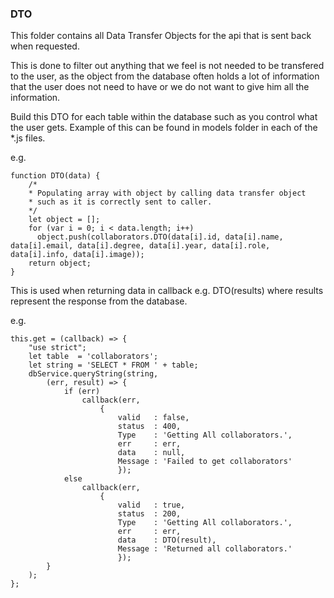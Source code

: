 ### DTO 
This folder contains all Data Transfer Objects for the api that is sent back when requested. 

This is done to filter out anything that we feel is not needed to be transfered to the user, as the object from the database often holds a lot of information that the user does not need to have or we do not want to give him all the information. 

Build this DTO for each table within the database such as you control what the user gets. Example of this can be found in models folder in each of the *.js files. 

e.g. 
```
function DTO(data) {
    /* 
    * Populating array with object by calling data transfer object 
    * such as it is correctly sent to caller.
    */
    let object = [];
    for (var i = 0; i < data.length; i++)
      object.push(collaborators.DTO(data[i].id, data[i].name, data[i].email, data[i].degree, data[i].year, data[i].role, data[i].info, data[i].image));
    return object;
}
```
This is used when returning data in callback e.g. DTO(results) where results represent the response from the database. 

e.g. 
```
this.get = (callback) => {
	"use strict";
	let table  = 'collaborators';
	let string = 'SELECT * FROM ' + table;
	dbService.queryString(string, 
		(err, result) => {
			if (err)
				callback(err, 
					{	
						valid   : false,
						status  : 400,
						Type    : 'Getting All collaborators.',
						err     : err,
						data    : null,
						Message : 'Failed to get collaborators'
						});
			else 
				callback(err, 
					{	
						valid   : true,
						status  : 200,
						Type    : 'Getting All collaborators.',
						err     : err,
						data    : DTO(result),
						Message : 'Returned all collaborators.'
						});
		}
	);
};
```